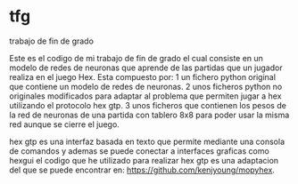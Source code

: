 # tfg
trabajo de fin de grado

Este es el codigo de mi trabajo de fin de grado el cual consiste en un modelo de redes de neuronas que aprende de las partidas que un jugador realiza en el juego Hex. Esta compuesto por:
1 un fichero python original que contiene un modelo de redes de neuronas.
2 unos ficheros python no originales modificados para adaptar al problema que permiten jugar a hex utilizando el protocolo hex gtp.
3 unos ficheros que contienen los pesos de la red de neuronas de una partida con tablero 8x8 para poder usar la misma red aunque se cierre el juego.

hex gtp es una interfaz basada en texto que permite mediante una consola de comandos y ademas se puede conectar a interfaces graficas como hexgui
el codigo que he utilizado para realizar hex gtp es una adaptacion del que se puede encontrar en: https://github.com/kenjyoung/mopyhex.


